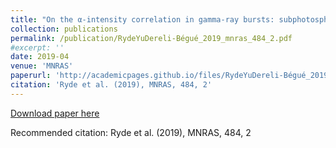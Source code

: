 ```yaml
---
title: "On the α-intensity correlation in gamma-ray bursts: subphotospheric heating with varying entropy"
collection: publications
permalink: /publication/RydeYuDereli-Bégué_2019_mnras_484_2.pdf
#excerpt: ''
date: 2019-04
venue: 'MNRAS'
paperurl: 'http://academicpages.github.io/files/RydeYuDereli-Bégué_2019_mnras_484_2.pdf'
citation: 'Ryde et al. (2019), MNRAS, 484, 2'
---
```


[Download paper here](https://ui.adsabs.harvard.edu/abs/2019MNRAS.484.1912R)


Recommended citation: Ryde et al. (2019), MNRAS, 484, 2

